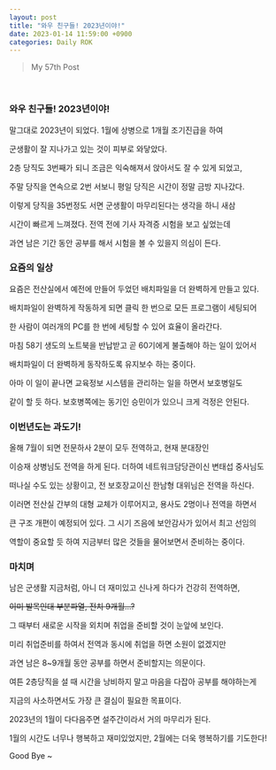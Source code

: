 ```yaml
---
layout: post
title: "와우 친구들! 2023년이야!"
date: 2023-01-14 11:59:00 +0900
categories: Daily ROK
---
```


> My 57th Post

<br>

### 와우 친구들! 2023년이야!

말그대로 2023년이 되었다. 1월에 상병으로 1개월 조기진급을 하여

군생활이 잘 지나가고 있는 것이 피부로 와닿았다.

2층 당직도 3번째가 되니 조금은 익숙해져서 앉아서도 잘 수 있게 되었고,

주말 당직을 연속으로 2번 서보니 평일 당직은 시간이 정말 금방 지나갔다.

이렇게 당직을 35번정도 서면 군생활이 마무리된다는 생각을 하니 새삼

시간이 빠르게 느껴졌다. 전역 전에 기사 자격증 시험을 보고 싶었는데

과연 남은 기간 동안 공부를 해서 시험을 볼 수 있을지 의심이 든다.

### 요즘의 일상

요즘은 전산실에서 예전에 만들어 두었던 배치파일을 더 완벽하게 만들고 있다.

배치파일이 완벽하게 작동하게 되면 클릭 한 번으로 모든 프로그램이 세팅되어

한 사람이 여러개의 PC를 한 번에 세팅할 수 있어 효율이 올라간다.

마침 58기 생도의 노트북을 반납받고 곧 60기에게 불출해야 하는 일이 있어서

배치파일이 더 완벽하게 동작하도록 유지보수 하는 중이다.

아마 이 일이 끝나면 교육정보 시스템을 관리하는 일을 하면서 보호병일도

같이 할 듯 하다. 보호병쪽에는 동기인 승민이가 있으니 크게 걱정은 안된다.

### 이번년도는 과도기!

올해 7월이 되면 전문하사 2분이 모두 전역하고, 현재 분대장인

이승재 상병님도 전역을 하게 된다. 더하여 네트워크담당관이신 변태섭 중사님도

떠나실 수도 있는 상황이고, 전 보호장교이신 한남형 대위님은 전역을 하신다.

이러면 전산실 간부의 대형 교체가 이루어지고, 용사도 2명이나 전역을 하면서

큰 구조 개편이 예정되어 있다. 그 시기 즈음에 보안감사가 있어서 최고 선임의

역할이 중요할 듯 하여 지금부터 많은 것들을 물어보면서 준비하는 중이다.

### 마치며

남은 군생활 지금처럼, 아니 더 재미있고 신나게 하다가 건강히 전역하면,

~~이미 발목인대 부분파열, 전치 9개월...?~~

그 때부터 새로운 시작을 외치며 취업을 준비할 것이 눈앞에 보인다.

미리 취업준비를 하여서 전역과 동시에 취업을 하면 소원이 없겠지만

과연 남은 8~9개월 동안 공부를 하면서 준비할지는 의문이다.

여튼 2층당직을 설 때 시간을 낭비하지 말고 마음을 다잡아 공부를 해야하는게

지금의 사소하면서도 가장 큰 결심이 필요한 목표이다.

2023년의 1월이 다다음주면 설주간이라서 거의 마무리가 된다.

1월의 시간도 너무나 행복하고 재미있었지만, 2월에는 더욱 행복하기를 기도한다!

Good Bye ~

